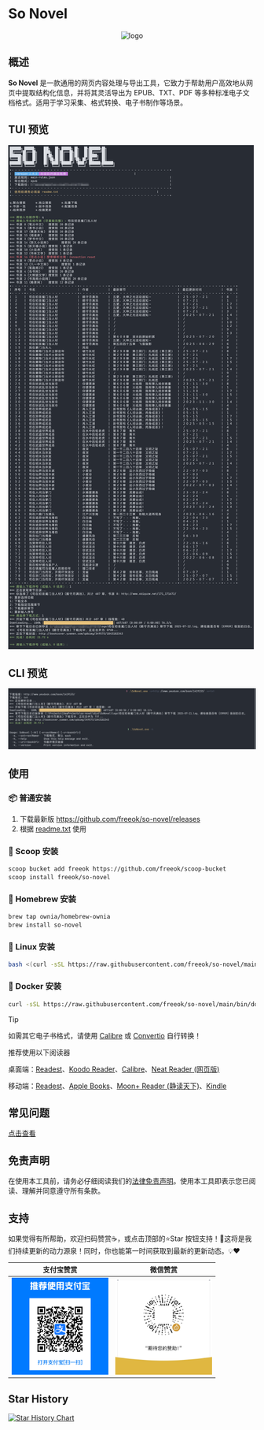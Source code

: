 # So Novel

<div align="center">
  <img src="assets/logo.png" alt="logo" style="width: 128px;">
</div>

## 概述

**So Novel** 是一款通用的网页内容处理与导出工具，它致力于帮助用户高效地从网页中提取结构化信息，并将其灵活导出为
EPUB、TXT、PDF 等多种标准电子文档格式。适用于学习采集、格式转换、电子书制作等场景。

## TUI 预览

![preview-tui.png](assets/preview-tui.png)

## CLI 预览

![preview-cli.png](assets/preview-cli.png)

## 使用

### 📦 普通安装

1. 下载最新版 https://github.com/freeok/so-novel/releases
2. 根据 [readme.txt](bundle%2Freadme.txt) 使用

### 🍨 Scoop 安装

```bash
scoop bucket add freeok https://github.com/freeok/scoop-bucket
scoop install freeok/so-novel
```

### 🍺 Homebrew 安装

```bash
brew tap ownia/homebrew-ownia
brew install so-novel
```

### 🐧 Linux 安装

```bash
bash <(curl -sSL https://raw.githubusercontent.com/freeok/so-novel/main/bin/linux-install.sh)
```

### 🐳 Docker 安装

```bash
curl -sSL https://raw.githubusercontent.com/freeok/so-novel/main/bin/docker-install.sh | bash
```

> [!TIP]
>
> 如需其它电子书格式，请使用 [Calibre](https://calibre-ebook.com/zh_CN) 或 [Convertio](https://convertio.co/zh/) 自行转换！
>
> 推荐使用以下阅读器
>
> 桌面端：[Readest](https://readest.com/)、[Koodo Reader](https://www.koodoreader.com/zh)、[Calibre](https://calibre-ebook.com/)、[Neat Reader (网页版)](https://www.neat-reader.cn/webapp)
>
> 移动端：[Readest](https://readest.com/)、[Apple Books](https://www.apple.com/apple-books/)、[Moon+ Reader (静读天下)](https://moondownload.com/chinese.html)、[Kindle](https://apps.apple.com/us/app/amazon-kindle/id302584613)

## 常见问题

[点击查看](https://github.com/freeok/so-novel/issues?q=label%3A%22usage%20question%22)

## 免责声明

在使用本工具前，请务必仔细阅读我们的[法律免责声明](bundle/DISCLAIMER.md)。使用本工具即表示您已阅读、理解并同意遵守所有条款。

## 支持

如果觉得有所帮助，欢迎扫码赞赏☕，或点击顶部的⭐Star
按钮支持！🚀这将是我们持续更新的动力源泉！同时，你也能第一时间获取到最新的更新动态。💡❤️

| 支付宝赞赏                                                           | 微信赞赏                                                           |
|-----------------------------------------------------------------|----------------------------------------------------------------|
| <img src="assets/donation-alipay.png" alt="支付宝收款码" width="197"> | <img src="assets/donation-wechat.jpg" alt="微信赞赏码" width="197"> |

## Star History

[![Star History Chart](https://api.star-history.com/svg?repos=freeok/so-novel&type=Date)](https://star-history.com/#freeok/so-novel&Date)